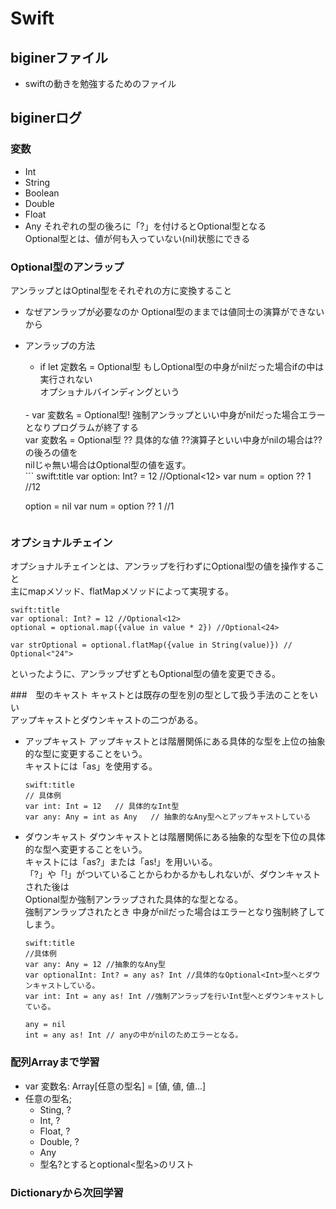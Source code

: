 # Swift

## biginerファイル
- swiftの動きを勉強するためのファイル

## biginerログ
### 変数
- Int
- String
- Boolean
- Double
- Float
- Any
それぞれの型の後ろに「?」を付けるとOptional型となる<br>
Optional型とは、値が何も入っていない(nil)状態にできる
### Optional型のアンラップ
アンラップとはOptinal型をそれぞれの方に変換すること
- なぜアンラップが必要なのか
Optional型のままでは値同士の演算ができないから
- アンラップの方法
    - if let 定数名 = Optional型
    もしOptional型の中身がnilだった場合ifの中は実行されない<br>
    オプショナルバインディングという
    <br>
    - var 変数名 = Optional型!
    強制アンラップといい中身がnilだった場合エラーとなりプログラムが終了する
    <br>
    var 変数名 = Optional型 ?? 具体的な値
    ??演算子といい中身がnilの場合は??の後ろの値を<br>
    nilじゃ無い場合はOptional型の値を返す。<br>
    ```
    swift:title  
    var option: Int? = 12   //Optional<12>
    var num = option ?? 1   //12

    option = nil
    var num = option ?? 1   //1
    ```

### オプショナルチェイン
オプショナルチェインとは、アンラップを行わずにOptional型の値を操作すること<br>
主にmapメソッド、flatMapメソッドによって実現する。<br>

```
swift:title
var optional: Int? = 12 //Optional<12>
optional = optional.map({value in value * 2}) //Optional<24>

var strOptional = optional.flatMap({value in String(value)}) // Optional<"24">

```
といったように、アンラップせずともOptional型の値を変更できる。
<br>

###　型のキャスト
キャストとは既存の型を別の型として扱う手法のことをいい<br>
アップキャストとダウンキャストの二つがある。
- アップキャスト
    アップキャストとは階層関係にある具体的な型を上位の抽象的な型に変更することをいう。<br>
    キャストには「as」を使用する。
    ```
    swift:title
    // 具体例
    var int: Int = 12   // 具体的なInt型
    var any: Any = int as Any   // 抽象的なAny型へとアップキャストしている
    ```
- ダウンキャスト
    ダウンキャストとは階層関係にある抽象的な型を下位の具体的な型へ変更することをいう。<br>
    キャストには「as?」または「as!」を用いいる。<br>
    「?」や「!」がついていることからわかるかもしれないが、ダウンキャストされた後は<br>
    Optional型か強制アンラップされた具体的な型となる。
    <br>
    強制アンラップされたとき 中身がnilだった場合はエラーとなり強制終了してしまう。
    ```
    swift:title
    //具体例
    var any: Any = 12 //抽象的なAny型
    var optionalInt: Int? = any as? Int //具体的なOptional<Int>型へとダウンキャストしている。
    var int: Int = any as! Int //強制アンラップを行いInt型へとダウンキャストしている。

    any = nil
    int = any as! Int // anyの中がnilのためエラーとなる。
    ```

### 配列Arrayまで学習
- var 変数名: Array[任意の型名] = [値, 値, 値...]
- 任意の型名;
    - Sting, ?
    - Int, ?
    - Float, ?
    - Double, ?
    - Any
    - 型名?とするとoptional<型名>のリスト

### Dictionaryから次回学習
